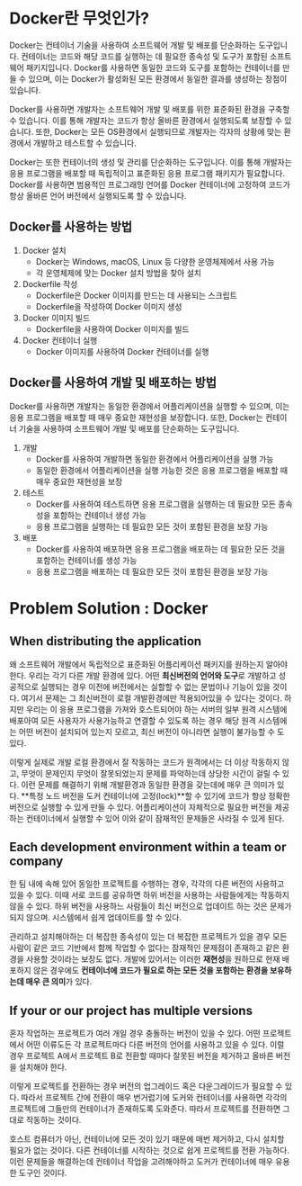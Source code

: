 # Docker란 무엇인가?
Docker는 컨테이너 기술을 사용하여 소프트웨어 개발 및 배포를 단순화하는 도구입니다. 컨테이너는 코드와 해당 코드를 실행하는 데 필요한 종속성 및 도구가 포함된 소프트웨어 패키지입니다. Docker를 사용하면 동일한 코드와 도구를 포함하는 컨테이너를 만들 수 있으며, 이는 Docker가 활성화된 모든 환경에서 동일한 결과를 생성하는 장점이 있습니다.

Docker를 사용하면 개발자는 소프트웨어 개발 및 배포를 위한 표준화된 환경을 구축할 수 있습니다. 이를 통해 개발자는 코드가 항상 올바른 환경에서 실행되도록 보장할 수 있습니다. 또한, Docker는 모든 OS환경에서 실행되므로 개발자는 각자의 상황에 맞는 환경에서 개발하고 테스트할 수 있습니다.

Docker는 또한 컨테이너의 생성 및 관리를 단순화하는 도구입니다. 이를 통해 개발자는 응용 프로그램을 배포할 때 독립적이고 표준화된 응용 프로그램 패키지가 필요합니다. Docker를 사용하면 범용적인 프로그래밍 언어를 Docker 컨테이너에 고정하여 코드가 항상 올바른 언어 버전에서 실행되도록 할 수 있습니다.

## Docker를 사용하는 방법

1. Docker 설치
   - Docker는 Windows, macOS, Linux 등 다양한 운영체제에서 사용 가능
   - 각 운영체제에 맞는 Docker 설치 방법을 찾아 설치
2. Dockerfile 작성
   - Dockerfile은 Docker 이미지를 만드는 데 사용되는 스크립트
   - Dockerfile을 작성하여 Docker 이미지 생성
3. Docker 이미지 빌드
   - Dockerfile을 사용하여 Docker 이미지를 빌드
4. Docker 컨테이너 실행
   - Docker 이미지를 사용하여 Docker 컨테이너를 실행

## Docker를 사용하여 개발 및 배포하는 방법
Docker를 사용하면 개발자는 동일한 환경에서 어플리케이션을 실행할 수 있으며, 이는 응용 프로그램을 배포할 때 매우 중요한 재현성을 보장합니다. 또한, Docker는 컨테이너 기술을 사용하여 소프트웨어 개발 및 배포를 단순화하는 도구입니다.

1. 개발
   - Docker를 사용하여 개발하면 동일한 환경에서 어플리케이션을 실행 가능
   - 동일한 환경에서 어플리케이션을 실행 가능한 것은 응용 프로그램을 배포할 때 매우 중요한 재현성을 보장
2. 테스트
   - Docker를 사용하여 테스트하면 응용 프로그램을 실행하는 데 필요한 모든 종속성을 포함하는 컨테이너 생성 가능
   - 응용 프로그램을 실행하는 데 필요한 모든 것이 포함된 환경을 보장 가능 
3. 배포
   - Docker를 사용하여 배포하면 응용 프로그램을 배포하는 데 필요한 모든 것을 포함하는 컨테이너를 생성 가능
   - 응용 프로그램을 배포하는 데 필요한 모든 것이 포함된 환경을 보장 가능

# Problem Solution : Docker
## When distributing the application

왜 소프트웨어 개발에서 독립적으로 표준화된 어플리케이션 패키지를 원하는지 알아야 한다. 우리는 각기 다른 개발 환경에 있다. 어떤 **최신버전의 언어와 도구**로 개발하고 성공적으로 실행되는 경우 이전에 버전에서는 실할할 수 없는 문법이나 기능이 있을 것이다. 여기서 문제는 그 최신버전이 로컬 개발환경에만 적용되어있을 수 있다는 것이다. 하지만 우리는 이 응용 프로그램을 가져와 호스트되어야 하는 서버의 일부 원격 시스템에 배포아여 모든 사용자가 사용가능하고 연결할 수 있도록 하는 경우 해당 원격 시스템에는 어떤 버전이 설치되어 있는지 모르고, 최신 버전이 아니라면 실행이 불가능할 수 도 있다.

이렇게 실제로 개발 로컬 환경에서 잘 작동하는 코드가 원격에서는 더 이상 작동하지 않고, 무엇이 문제인지 무엇이 잘못되었는지 문제를 파악하는데 상당한 시간이 걸릴 수 있다. 이런 문제를 해결하기 위해 개발환경과 동일한 환경을 갖는데에 매우 큰 의미가 있다. **특정 노드 버전을 도커 컨테이너에 고정(lock)**할 수 있기에 코드가 항상 정확한 버전으로 실행할 수 있게 만들 수 있다.  어플리케이션이 자체적으로 필요한 버전을 제공하는 컨테이너에서 실행할 수 있어 이와 같이 잠재적인 문제들은 사라질 수 있게 된다.

## Each development environment within a team or company

한 팀 내에 속해 있어 동일한 프로젝트를 수행하는 경우, 각각의 다른 버전의 사용하고 있을 수 있다. 이때 서로 코드를 공유하면 하위 버전을 사용하는 사람들에게는 작동하지 않을 수 있다. 하위 버전을 사용하느 사람들이 최신 버전으로 업데이트 하는 것은 문제가 되지 않으며. 시스템에서 쉽게 업데이트를 할 수 있다. 

관리하고 설치해야하는 더 복잡한 종속성이 있는 더 복잡한 프로젝트가 있을 경우 모든 사람이 같은 코드 기반에서 함께 작업할 수 없다는 잠재적인 문제점이 존재하고 같은 환경을 사용할 것이라는 보장도 없다. 개발에 있어서는 이러한 **재현성**을 원하므로 현재 배포하지 않은 경우에도 **컨테이너에 코드가 필요로 하는 모든 것을 포함하는 환경을 보유하는데 매우 큰 의미**가 있다.

## If your or our project has multiple versions

혼자 작업하는 프로젝트가 여러 개일 경우 충돌하는 버전이 있을 수 있다. 어떤 프로젝트에서 어떤 이류도든 각 프로젝트마다 다른 버전의 언어를 사용하고 있을 수 있다. 이럴 경우 프로젝트 A에서 프로젝트 B로 전환할 때마다 잘못된 버전을 제거하고 올바른 버전을 설치해야 한다.

이렇게 프로젝트를 전환하는 경우 버전의 업그레이드 혹은 다운그레이드가 필요할 수 있다. 따라서 프로젝트 간에 전환이 매우 번거럽기에 도커와 컨테이너를 사용하면 각각의 프로젝트에 그들만의 컨테이너가 존재하도록 도와준다. 따라서 프로젝트를 전환하면 그대로 작동하는 것이다. 

호스트 컴퓨터가 아닌, 컨테이너에 모든 것이 있기 때문에 매번 제거하고, 다시 설치할 필요가 없는 것이다. 다른 컨테이너를 시작하는 것으로 쉽게 프로젝트를 전환 가능하다. 이런 문제들을 해결하는데 컨테이너 작업을 고려해야하고 도커가 컨테이너에 매우 유용한 도구인 것이다.
